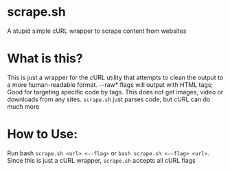 # scrape.sh
A stupid simple cURL wrapper to scrape content from websites

# What is this?
This is just a wrapper for the cURL utility that attempts to clean the output to a more human-readable format. --raw* flags will output with HTML tags; Good for targeting specific code by tags. This does not get images, video or downloads from any sites. `scrape.sh` just parses code, but cURL can do much more

# How to Use:
Run bash `scrape.sh <url> <--flag>` or `bash scrape.sh <--flag> <url>`. Since this is just a cURL wrapper, `scrape.sh` accepts all cURL flags
